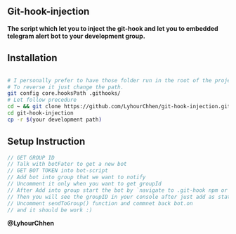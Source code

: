 ## Git-hook-injection

**The script which let you to inject the git-hook and let you to embedded telegram alert bot to your development group.**

## Installation 
```sh

# I personally prefer to have those folder run in the root of the project 
# To reverse it just change the path.
git config core.hooksPath .githooks/ 
# Let follow precedure 
cd ~ && git clone https://github.com/LyhourChhen/git-hook-injection.git 
cd git-hook-injection 
cp -r $(your development path)

```
## Setup Instruction 
```js
// GET GROUP ID 
// Talk with botFater to get a new bot 
// GET BOT TOKEN into bot-script 
// Add bot into group that we want to notify 
// Uncomment it only when you want to get groupId 
// After Add into group start the bot by `navigate to .git-hook npm or yarn start but don't forget to comment sendToGroup()`
// Then you will see the groupID in your console after just add as static into groupId varieble.
// Uncomment sendToGroup() function and commnet back bot.on
// and it should be work :)
```


**@LyhourChhen**

